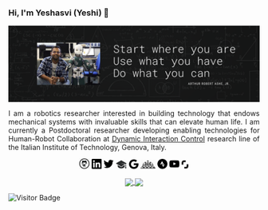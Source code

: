 ### Hi, I'm Yeshasvi (Yeshi) 👋

<p align="center">
  <img align="center" src="https://github.com/Yeshasvitvs/Yeshasvitvs/blob/master/Github_bg.png" />
</p>

<p align=" justify">
  I am a robotics researcher interested in building technology that endows mechanical systems with invaluable skills that can elevate human life. I am currently a Postdoctoral researcher developing enabling technologies for Human-Robot Collaboration at <a href="https://dic.iit.it/">Dynamic Interaction Control</a> research line of the Italian Institute of Technology, Genova, Italy.
</p>

<p align="center">
  <a href="https://github.com/Yeshasvitvs/"><img src="https://github.com/Yeshasvitvs/Yeshasvitvs/blob/master/social-icons/Github.png" width="4.25%" height="4.25%" alt="Github"></a>
  <a href="https://www.linkedin.com/in/yeshasvitvs/"><img src="https://github.com/Yeshasvitvs/Yeshasvitvs/blob/master/social-icons/LinkedIn.png" width="4%" height="4%" alt="LinkedIn"></a>
  <a href="https://twitter.com/Yeshasvitvs"><img src="https://github.com/Yeshasvitvs/Yeshasvitvs/blob/master/social-icons/Twitter.png" width="4%" height="4%" alt="Twitter"></a>
  <a href="https://scholar.google.it/citations?user=FfY2ry0AAAAJ&hl=en"><img src="https://github.com/Yeshasvitvs/Yeshasvitvs/blob/master/social-icons/Scholar.png" width="4.5%" height="4.5%" alt="Scholar"></a>
  <a href="mailto:yeshasvitvs@gmail.com?subject=Hello Yeshi"><img src="https://github.com/Yeshasvitvs/Yeshasvitvs/blob/master/social-icons/Google.png" width="3.75%" height="3.75%" alt="Gmail"></a>
   <a href="https://www.chess.com/member/yeshiiit"><img src="https://github.com/Yeshasvitvs/Yeshasvitvs/blob/master/social-icons/Chess.png" width="6%" height="5%" alt="Chess"></a>
   <a href="https://www.strava.com/athletes/26010309"><img src="https://github.com/Yeshasvitvs/Yeshasvitvs/blob/master/social-icons/Strava.png" width="4%" height="4%" alt="Strava"></a>
   <a href="https://www.youtube.com/channel/UCDGmn5Wvf_tZxuqgflK478Q?view_as=subscriber"><img src="https://github.com/Yeshasvitvs/Yeshasvitvs/blob/master/social-icons/YouTube.png" width="4%" height="4%" alt="YouTube"></a>
  <a href="https://www.shutterstock.com/g/yeshasvi+tirupachuri"><img src="https://github.com/Yeshasvitvs/Yeshasvitvs/blob/master/social-icons/Shutterstock.png" width="3%" height="3%" alt="Shutterstock"></a>
</p>


<!-- https://github.com/anuraghazra/github-readme-stats -->
<p align="center">
  <a href="https://github-readme-stats.vercel.app/api/top-langs/?username=Yeshasvitvs&hide=cmake,tex">
    <img align="center" src="https://github-readme-stats.vercel.app/api/top-langs/?username=Yeshasvitvs&hide=cmake,tex" />
  </a>

  <a href="https://github-readme-stats.vercel.app/api?username=Yeshasvitvs&show_icons=true">
    <img align="center" src="https://github-readme-stats.vercel.app/api?username=Yeshasvitvs&show_icons=true" />
  </a>
</p>

![Visitor Badge](https://visitor-badge.laobi.icu/badge?page_id=Yeshasvitvs.Yeshasvitvs)


<!--
**Yeshasvitvs/Yeshasvitvs** is a ✨ _special_ ✨ repository because its `README.md` (this file) appears on your GitHub profile.
https://github.com/robotology
Here are some ideas to get you started:

- 🔭 I’m currently working on ...
- 🌱 I’m currently learning ...
- 👯 I’m looking to collaborate on ...
- 🤔 I’m looking for help with ...
- 💬 Ask me about ...
- 😄 Pronouns: ...
- ⚡ Fun fact: ...
-->
